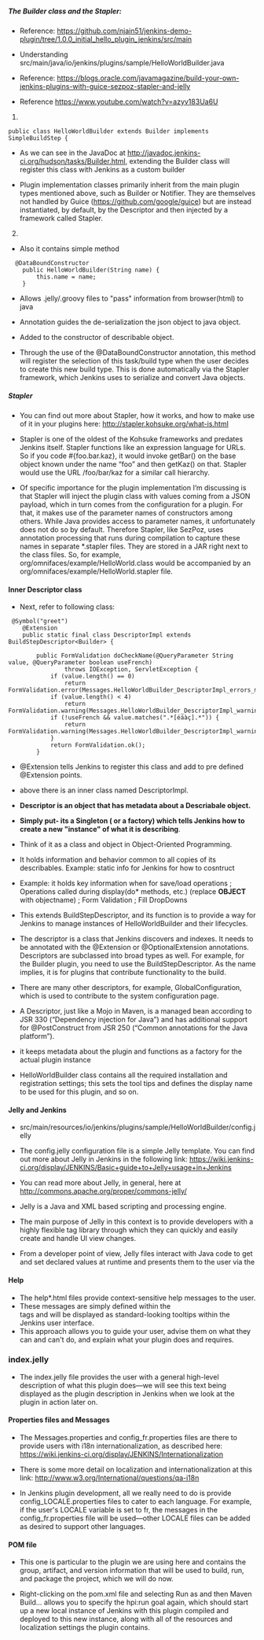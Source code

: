 
##### The Builder class and the Stapler:

- Reference: https://github.com/njain51/jenkins-demo-plugin/tree/1.0.0_initial_hello_plugin_jenkins/src/main

- Understanding src/main/java/io/jenkins/plugins/sample/HelloWorldBuilder.java

-  Reference: https://blogs.oracle.com/javamagazine/build-your-own-jenkins-plugins-with-guice-sezpoz-stapler-and-jelly

- Reference https://www.youtube.com/watch?v=azyv183Ua6U


1. 
```
public class HelloWorldBuilder extends Builder implements SimpleBuildStep {

```

- As we can see in the JavaDoc at http://javadoc.jenkins-ci.org/hudson/tasks/Builder.html, extending the Builder class will register this class with
  Jenkins as a custom builder

- Plugin implementation classes primarily inherit from the main plugin types mentioned above, such as Builder or Notifier. They are themselves not
  handled by Guice (https://github.com/google/guice)  but are instead instantiated, by default, by the Descriptor and then injected by a framework
  called Stapler.

2.  
- Also it contains simple method 

```
  @DataBoundConstructor
    public HelloWorldBuilder(String name) {
        this.name = name;
    }
```
- Allows .jelly/.groovy files to "pass" information from browser(html) to java
  
- Annotation guides the de-serialization the json object to java object.

- Added to the constructor of describable object.

- Through the use of the @DataBoundConstructor annotation, this method will register the selection of this task/build type when the user decides to
  create this new build type. This is done automatically via the Stapler framework, which Jenkins uses to serialize and convert Java objects.

##### Stapler

- You can find out more about Stapler, how it works, and how to make use of it in your plugins here: http://stapler.kohsuke.org/what-is.html

- Stapler is one of the oldest of the Kohsuke frameworks and predates Jenkins itself. Stapler functions like an expression language for URLs. So if
  you code #{foo.bar.kaz}, it would invoke getBar() on the base object known under the name “foo” and then getKaz() on that. Stapler would use the URL
  /foo/bar/kaz for a similar call hierarchy.
  
- Of specific importance for the plugin implementation I’m discussing is that Stapler will inject the plugin class with values coming from a JSON payload, which in turn comes from the configuration for a plugin. For that, it makes use of the parameter names of constructors among others. While Java provides access to parameter names, it unfortunately does not do so by default. Therefore Stapler, like SezPoz, uses annotation processing that runs during compilation to capture these names in separate *.stapler files. They are stored in a JAR right next to the class files. So, for example, org/omnifaces/example/HelloWorld.class would be accompanied by an org/omnifaces/example/HelloWorld.stapler file.
  
#### Inner Descriptor class

- Next, refer to following class:

```
 @Symbol("greet")
    @Extension
    public static final class DescriptorImpl extends BuildStepDescriptor<Builder> {

        public FormValidation doCheckName(@QueryParameter String value, @QueryParameter boolean useFrench)
                throws IOException, ServletException {
            if (value.length() == 0)
                return FormValidation.error(Messages.HelloWorldBuilder_DescriptorImpl_errors_missingName());
            if (value.length() < 4)
                return FormValidation.warning(Messages.HelloWorldBuilder_DescriptorImpl_warnings_tooShort());
            if (!useFrench && value.matches(".*[éáàç].*")) {
                return FormValidation.warning(Messages.HelloWorldBuilder_DescriptorImpl_warnings_reallyFrench());
            }
            return FormValidation.ok();
        }

```
- @Extension tells Jenkins to register this class and add to pre defined @Extension points.

- above there is an inner class named DescriptorImpl. 
  
- **Descriptor is an object that has metadata about a Descriabale object.**
  
- **Simply put- its a Singleton ( or a factory) which tells Jenkins how to create a new "instance" of what it is describing**.
  
- Think of it as a class and object in Object-Oriented Programming.
  
- It holds information and behavior common to all copies of its describables. Example: static info for Jenkins for how to cosntruct 
  
- Example: it holds key information when for save/load operations ; Operations called during display(do* methods, etc.) (replace **OBJECT** with
  objectname) ; Form Validation ; Fill DropDowns 
  
  
- This extends BuildStepDescriptor, and its function is to provide a way for Jenkins to manage
  instances of HelloWorldBuilder and their lifecycles.

- The descriptor is a class that Jenkins discovers and indexes. It needs to be annotated with the @Extension or @OptionalExtension annotations. Descriptors are subclassed into broad types as well. For example, for the Builder plugin, you need to use the BuildStepDescriptor. As the name implies, it is for plugins that contribute functionality to the build.
  
- There are many other descriptors, for example, GlobalConfiguration, which is used to contribute to the system configuration page.
  
- A Descriptor, just like a Mojo in Maven, is a managed bean according to JSR 330 (“Dependency injection for Java”) and has additional support for @PostConstruct from JSR 250 (“Common annotations for the Java platform”).

- it keeps metadata about the plugin and functions as a factory for the actual plugin instance
  

- HelloWorldBuilder class contains all the required installation and registration settings; this sets the tool tips and defines the display name to be
  used for this plugin, and so on.


#### Jelly and Jenkins 

- src/main/resources/io/jenkins/plugins/sample/HelloWorldBuilder/config.jelly

- The config.jelly configuration file is a simple Jelly template. You can find out more about Jelly in Jenkins in the following link:
https://wiki.jenkins-ci.org/display/JENKINS/Basic+guide+to+Jelly+usage+in+Jenkins

- You can read more about Jelly, in general, here at http://commons.apache.org/proper/commons-jelly/

- Jelly is a Java and XML based scripting and processing engine.

- The main purpose of Jelly in this context is to provide developers with a highly flexible tag library through which they can quickly and easily create and handle UI view changes.

-  From a developer point of view, Jelly files interact with Java code to get and set declared values at runtime and presents them to the user via the


#### Help

- The help*.html files provide context-sensitive help messages to the user. 
- These messages are simply defined within the <div> tags and will be displayed as standard-looking tooltips within the Jenkins user interface.
- This approach allows you to guide your user, advise them on what they can and can't do, and explain what your plugin does and requires.


### index.jelly 

- The index.jelly file provides the user with a general high-level description of what this plugin does—we will see this text being displayed as the plugin description in Jenkins when we look at the plugin in action later on.


#### Properties files and Messages

- The Messages.properties and config_fr.properties files are there to provide users with i18n internationalization, as described here:
  https://wiki.jenkins-ci.org/display/JENKINS/Internationalization

- There is some more detail on localization and internationalization at this link: http://www.w3.org/International/questions/qa-i18n

-  In Jenkins plugin development, all we really need to do is provide config_LOCALE.properties files to cater to each language. For example, if the user's LOCALE variable is set to fr, the messages in the config_fr.properties file will be used—other LOCALE files can be added as desired to support other languages.

#### POM file

- This one is particular to the plugin we are using here and contains the group, artifact, and version information that will be used to build, run,
  and package the project, which we will do now.

- Right-clicking on the pom.xml file and selecting Run as and then Maven Build… allows you to specify the hpi:run goal again, which should start up a new local instance of Jenkins with this plugin compiled and deployed to this new instance, along with all of the resources and localization settings the plugin contains.



